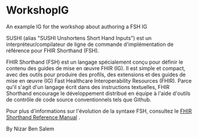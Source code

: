# WorkshopIG

An example IG for the workshop about authoring a FSH IG

SUSHI (alias "SUSHI Unshortens Short Hand Inputs") est un interpréteur/compilateur de ligne de commande d'implémentation de référence pour FHIR Shorthand (FSH).  

FHIR Shorthand (FSH) est un langage spécialement conçu pour définir le contenu des guides de mise en œuvre FHIR (IG). Il est simple et compact, avec des outils pour   produire des profils, des extensions et des guides de mise en œuvre (IG) Fast Healthcare Interoperability Resources (FHIR). Parce qu'il s'agit d'un langage écrit dans   des instructions textuelles, FHIR Shorthand encourage le développement distribué en équipe à l'aide d'outils de contrôle de code source conventionnels tels que Github.  

Pour plus d'informations sur l'évolution de la syntaxe FSH, consultez le [FHIR Shorthand Reference Manual](https://build.fhir.org/ig/HL7/fhir-shorthand/) .  

By Nizar Ben Salem